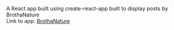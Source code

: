 A React app built using create-react-app built to display posts by BrothaNature</br>
Link to app: [BrothaNature](http://brothanature.herokuapp.com/) 
